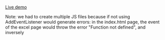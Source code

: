 <a href="https://nyxiamin.github.io/JS-lab-3/" title="Livedemo"
target="_blank">Live demo <br></a>
<p> Note: we had to create multiple JS files because if not using AddEventListener would generate errors: in the index.html page, the event of the excel page would throw the error "Function not defined", and inversely </p>